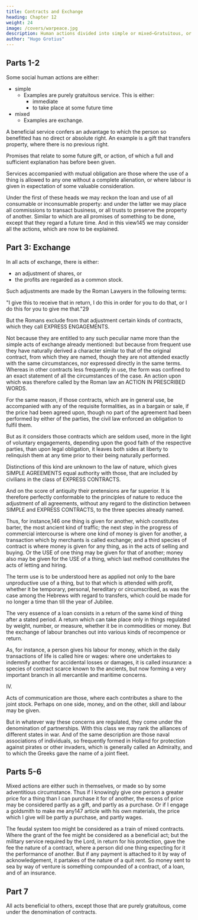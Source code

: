 ```yaml
---
title: Contracts and Exchange
heading: Chapter 12
weight: 24
image: /covers/warpeace.jpg
description: Human actions divided into simple or mixed—Gratuitous, or accompanied with mutual obligation—Acts by way of exchange, adjustment of what is to be given or done.
author: "Hugo Grotius"
---
```



<!-- Human actions divided into simple or mixed—Gratuitous, or accompanied with mutual obligation—Acts by way of exchange, adjustment of what is to be given or done.

Partnership—Contracts—Previous equality—As to knowledge of all circumstances—As to freedom of consent, requisite in contracts of exchange, of sale, of commission and loan—Price of things in what manner to be rated—Transfer of property by sale—What kind contrary to the law of nature—Money—Its use as the standard value of all things—No abatement in the rent or hire of a thing on account of ordinary accidents—Increase or diminution of just salaries

Usury, by what law forbidden—Interest not coming under the name of usury—Insurance—Partnerships of Trade, Naval Associations—Inequality in the terms of a contract no way repugnant to the law of nations. -->


## Parts 1-2

Some social human actions are either:
- simple
  - Examples are purely gratuitous service. This is either:
    - immediate
    - to take place at some future time
- mixed
  - Examples are exchange. 

A beneficial service confers an advantage to which the person so benefitted has no direct or absolute right. An example is a gift that transfers property, where there is no previous right. 

Promises that relate to some future gift, or action, of which a full and sufficient explanation has before been given.

Services accompanied with mutual obligation are those where the use of a thing is allowed to any one without a complete alienation, or where labour is given in expectation of some valuable consideration. 

Under the first of these heads we may reckon the loan and use of all consumable or inconsumable property: and under the latter we may place all commissions to transact business, or all trusts to preserve the property of another. Similar to which are all promises of something to be done, except that they regard a future time. And in this view145 we may consider all the actions, which are now to be explained.


## Part 3: Exchange

In all acts of exchange, there is either:
- an adjustment of shares, or
- the profits are regarded as a common stock. 

Such adjustments are made by the Roman Lawyers in the following terms: 

"I give this to receive that in return, I do this in order for you to do that, or I do this for you to give me that."29 

But the Romans exclude from that adjustment certain kinds of contracts, which they call EXPRESS ENGAGEMENTS. 

Not because they are entitled to any such peculiar name more than the simple acts of exchange already mentioned: but because from frequent use they have naturally derived a character similar to that of the original contract, from which they are named, though they are not attended exactly with the same circumstances, nor expressed directly in the same terms. Whereas in other contracts less frequently in use, the form was confined to an exact statement of all the circumstances of the case. An action upon which was therefore called by the Roman law an ACTION IN PRESCRIBED WORDS.

For the same reason, if those contracts, which are in general use, be accompanied with any of the requisite formalities, as in a bargain or sale, if the price had been agreed upon, though no part of the agreement had been performed by either of the parties, the civil law enforced an obligation to fulfil them. 

But as it considers those contracts which are seldom used, more in the light of voluntary engagements, depending upon the good faith of the respective parties, than upon legal obligation, it leaves both sides at liberty to relinquish them at any time prior to their being naturally performed.

Distinctions of this kind are unknown to the law of nature, which gives SIMPLE AGREEMENTS equal authority with those, that are included by civilians in the class of EXPRESS CONTRACTS. 

And on the score of antiquity their pretensions are far superior. It is therefore perfectly conformable to the principles of nature to reduce the adjustment of all agreements, without any regard to the distinction between SIMPLE and EXPRESS CONTRACTS, to the three species already named. 

Thus, for instance,146 one thing is given for another, which constitutes barter, the most ancient kind of traffic; the next step in the progress of commercial intercourse is where one kind of money is given for another, a transaction which by merchants is called exchange; and a third species of contract is where money is given for any thing, as in the acts of selling and buying. Or the USE of one thing may be given for that of another; money also may be given for the USE of a thing, which last method constitutes the acts of letting and hiring.

The term use is to be understood here as applied not only to the bare unproductive use of a thing, but to that which is attended with profit, whether it be temporary, personal, hereditary or circumscribed, as was the case among the Hebrews with regard to transfers, which could be made for no longer a time than till the year of Jubilee. 

The very essence of a loan consists in a return of the same kind of thing after a stated period. A return which can take place only in things regulated by weight, number, or measure, whether it be in commodities or money. But the exchange of labour branches out into various kinds of recompence or return. 

As, for instance, a person gives his labour for money, which in the daily transactions of life is called hire or wages: where one undertakes to indemnify another for accidental losses or damages, it is called insurance: a species of contract scarce known to the ancients, but now forming a very important branch in all mercantile and maritime concerns.

IV. 

Acts of communication are those, where each contributes a share to the joint stock. Perhaps on one side, money, and on the other, skill and labour may be given. 

But in whatever way these concerns are regulated, they come under the denomination of partnerships. With this class we may rank the alliances of different states in war. And of the same description are those naval associations of individuals, so frequently formed in Holland for protection against pirates or other invaders, which is generally called an Admiralty, and to which the Greeks gave the name of a joint fleet.

## Parts 5-6

Mixed actions are either such in themselves, or made so by some adventitious circumstance. Thus if I knowingly give one person a greater price for a thing than I can purchase it for of another, the excess of price may be considered partly as a gift, and partly as a purchase. Or if I engage a goldsmith to make me any147 article with his own materials, the price which I give will be partly a purchase, and partly wages. 

The feudal system too might be considered as a train of mixed contracts. Where the grant of the fee might be considered as a beneficial act; but the military service required by the Lord, in return for his protection, gave the fee the nature of a contract, where a person did one thing expecting for it the performance of another. But if any payment is attached to it by way of acknowledgement, it partakes of the nature of a quit rent. So money sent to sea by way of venture is something compounded of a contract, of a loan, and of an insurance.

## Part 7

All acts beneficial to others, except those that are purely gratuitous, come under the denomination of contracts.


